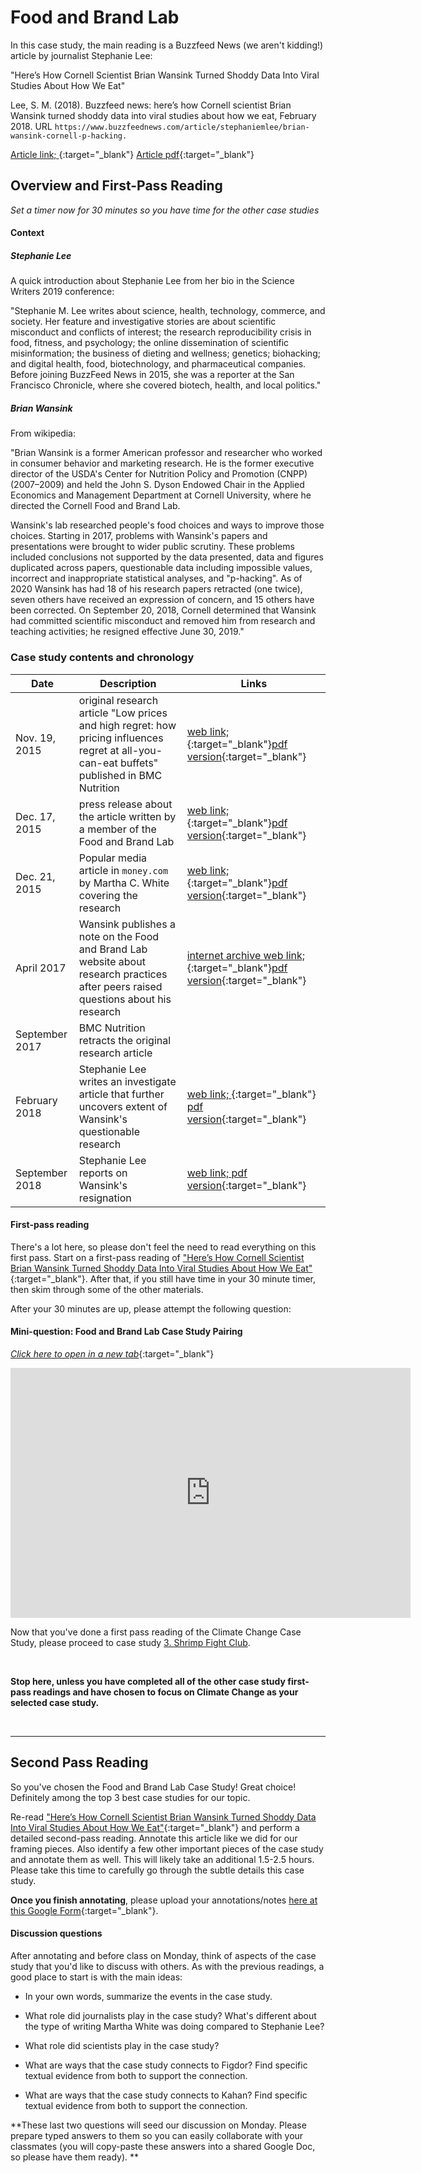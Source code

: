 # Food and Brand Lab

In this case study, the main reading is a Buzzfeed News (we aren't kidding!) article by journalist Stephanie Lee:

"Here’s How Cornell Scientist Brian Wansink Turned Shoddy Data Into Viral Studies About How We Eat"

Lee, S. M. (2018). Buzzfeed news: here’s how Cornell scientist Brian Wansink turned shoddy data into viral studies about how we eat, February 2018. URL ```https://www.buzzfeednews.com/article/stephaniemlee/brian-wansink-cornell-p-hacking.``` 

[Article link; ](https://www.buzzfeednews.com/article/stephaniemlee/brian-wansink-cornell-p-hacking){:target="_blank"}
 [Article pdf](https://drive.google.com/file/d/1geUN4k-SDrxAK9kMH0W6bxkMbUFPJlgI/view?usp=sharing){:target="_blank"}
 
## Overview and First-Pass Reading

*Set a timer now for 30 minutes so you have time for the other case studies*

#### Context


##### Stephanie Lee
A quick introduction about Stephanie Lee from her bio in the Science Writers 2019 conference:

"Stephanie M. Lee writes about science, health, technology, commerce, and society. Her feature and investigative stories are about scientific misconduct and conflicts of interest; the research reproducibility crisis in food, fitness, and psychology; the online dissemination of scientific misinformation; the business of dieting and wellness; genetics; biohacking; and digital health, food, biotechnology, and pharmaceutical companies. Before joining BuzzFeed News in 2015, she was a reporter at the San Francisco Chronicle, where she covered biotech, health, and local politics."

##### Brian Wansink

From wikipedia:

"Brian Wansink is a former American professor and researcher who worked in consumer behavior and marketing research. He is the former executive director of the USDA's Center for Nutrition Policy and Promotion (CNPP) (2007–2009) and held the John S. Dyson Endowed Chair in the Applied Economics and Management Department at Cornell University, where he directed the Cornell Food and Brand Lab.

Wansink's lab researched people's food choices and ways to improve those choices. Starting in 2017, problems with Wansink's papers and presentations were brought to wider public scrutiny. These problems included conclusions not supported by the data presented, data and figures duplicated across papers, questionable data including impossible values, incorrect and inappropriate statistical analyses, and "p-hacking". As of 2020 Wansink has had 18 of his research papers retracted (one twice), seven others have received an expression of concern, and 15 others have been corrected. On September 20, 2018, Cornell determined that Wansink had committed scientific misconduct and removed him from research and teaching activities; he resigned effective June 30, 2019."

### Case study contents and chronology 

Date | Description | Links
-----| -----------| -----
Nov. 19, 2015 | original research article "Low prices and high regret: how pricing influences regret at all-you-can-eat buffets" published in BMC Nutrition | [web link; ](https://bmcnutr.biomedcentral.com/articles/10.1186/s40795-015-0030-x){:target="_blank"}[pdf version](https://drive.google.com/file/d/1pq-Anr-kR-z3B2nCUhILHA2kkTswWYO9/view?usp=sharing){:target="_blank"}
Dec. 17, 2015 | press release about the article written by a member of the Food and Brand Lab |[web link;](https://www.eurekalert.org/pub_releases/2015-12/cfb-bg121615.php){:target="_blank"}[pdf version](https://drive.google.com/file/d/1iabApVmEUWTjS73eYto_73xJRFpM69ML/view?usp=sharing){:target="_blank"}
Dec. 21, 2015 | Popular media article in ```money.com``` by Martha C. White covering the research | [web link; ](https://money.com/hidden-costs-buffet-meals/){:target="_blank"}[pdf version](https://drive.google.com/file/d/1oG_BMrsuUqbshE0GdAKI0_HDpI6xbXVu/view?usp=sharing){:target="_blank"}
April 2017 | Wansink publishes a note on the Food and Brand Lab website about research practices after peers raised questions about his research | [internet archive web link; ](https://web.archive.org/web/20180405152607/https://foodpsychology.cornell.edu/research-statement-april-2017){:target="_blank"}[pdf version](https://drive.google.com/file/d/1XgwlUVWnnTu9HRcKlX3lLRVsx8eRtUwb/view?usp=sharing){:target="_blank"}
September 2017 | BMC Nutrition retracts the original research article |
February 2018 | Stephanie Lee writes an investigate article that further uncovers extent of Wansink's questionable research  | [web link; ](https://www.buzzfeednews.com/article/stephaniemlee/brian-wansink-cornell-p-hacking){:target="_blank"} [pdf version](https://drive.google.com/file/d/1geUN4k-SDrxAK9kMH0W6bxkMbUFPJlgI/view?usp=sharing){:target="_blank"}
September 2018 | Stephanie Lee reports on Wansink's resignation | [web link; ](https://www.buzzfeednews.com/article/stephaniemlee/brian-wansink-retired-cornell)[pdf version](https://drive.google.com/file/d/17f436NIUd0RKd8MQzox_EQm1gGTa19n5/view?usp=sharing){:target="_blank"}

#### First-pass reading

There's a lot here, so please don't feel the need to read everything on this first pass. Start on a first-pass reading of 
 ["Here’s How Cornell Scientist Brian Wansink Turned Shoddy Data Into Viral Studies About How We Eat"](https://drive.google.com/file/d/1geUN4k-SDrxAK9kMH0W6bxkMbUFPJlgI/view?usp=sharing){:target="_blank"}. After that, if you still have time in your 30 minute timer, then skim through some of the other materials.


After your 30 minutes are up, please attempt the following question:

#### Mini-question: Food and Brand Lab Case Study Pairing

[*Click here to open in a new tab*](https://forms.gle/oMfhTJnD7MSuT4up9){:target="_blank"}
<iframe src="https://docs.google.com/forms/d/e/1FAIpQLScyfU_nFHBF0CDeV5KbIbNeEmgEac0vfLTkWQ9CX_frG9qz1g/viewform?embedded=true" width="640" height="400" frameborder="0" marginheight="0" marginwidth="0">Loading…
</iframe>
<br>

Now that you've done a first pass reading of the Climate Change Case Study, please proceed to case study [3. Shrimp Fight Club](shrimp-fight-club).

<br> 


**Stop here, unless you have completed all of the other case study first-pass readings and have chosen to focus on Climate Change as your selected case study.**

<br>

------------------------------------------------

## Second Pass Reading

So you've chosen the Food and Brand Lab Case Study! Great choice! Definitely among the top 3 best case studies for our topic. 

Re-read ["Here’s How Cornell Scientist Brian Wansink Turned Shoddy Data Into Viral Studies About How We Eat"](https://drive.google.com/file/d/1geUN4k-SDrxAK9kMH0W6bxkMbUFPJlgI/view?usp=sharing){:target="_blank"} and perform a detailed second-pass reading. Annotate this article like we did for our framing pieces. Also identify a few other important pieces of the case study and annotate them as well. This will likely take an additional 1.5-2.5 hours. Please take this time to carefully go through the subtle details this case study.

**Once you finish annotating**, please upload your annotations/notes [here at this Google Form](https://forms.gle/fDgz88KimHer7tEF7){:target="_blank"}.

#### Discussion questions

After annotating and before class on Monday, think of aspects of the case study that you'd like to discuss with others. As with the previous readings, a good place to start is with the main ideas:

+ In your own words, summarize the events in the case study.

+ What role did journalists play in the case study? What's different about the type of writing Martha White was doing compared to Stephanie Lee?

+ What role did scientists play in the case study?

+ What are ways that the case study connects to Figdor? Find specific textual evidence from both to support the connection.

+ What are ways that the case study connects to Kahan? Find specific textual evidence from both to support the connection.

**These last two questions will seed our discussion on Monday. Please prepare typed answers to them so you can easily collaborate with your classmates (you will copy-paste these answers into a shared Google Doc, so please have them ready). **
